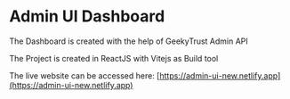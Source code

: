 # Admin UI Dashboard

The Dashboard is created with the help of GeekyTrust Admin API

The Project is created in ReactJS with Vitejs as Build tool

The live website can be accessed here: [https://admin-ui-new.netlify.app](https://admin-ui-new.netlify.app)


